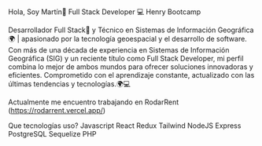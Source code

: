 Hola, Soy Martín👋
Full Stack Developer 💻
Henry Bootcamp

Desarrollador Full Stack🚀 y Técnico en Sistemas de Información Geográfica🌍 |  apasionado por la tecnología geoespacial y el desarrollo de software. Con más de una década de experiencia en Sistemas de Información Geográfica (SIG) y un reciente título como Full Stack Developer, mi perfil combina lo mejor de ambos mundos para ofrecer soluciones innovadoras y eficientes. Comprometido con el aprendizaje constante, actualizado con las últimas tendencias y tecnologías.🌍💻

Actualmente me encuentro trabajando en RodarRent (https://rodarrent.vercel.app/)

Que tecnologías uso?
Javascript
React
Redux
Tailwind
NodeJS
Express
PostgreSQL
Sequelize
PHP

